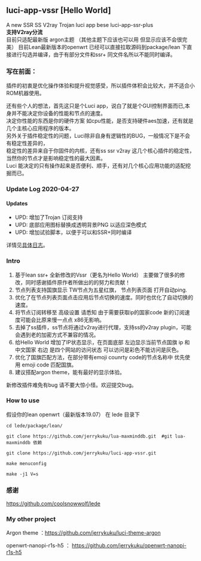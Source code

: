 ## luci-app-vssr [Hello World]
A new SSR SS V2ray Trojan luci app bese luci-app-ssr-plus  
<b>支持V2ray分流</b>  
目前只适配最新版 argon主题 （其他主题下应该也可以用 但显示应该不会很完美）
目前Lean最新版本的openwrt 已经可以直接拉取源码到package/lean 下直接进行勾选并编译，由于有部分文件和ssr+ 同文件名所以不能同时编译。  

### 写在前面：
插件的初衷是优化操作体验和提升视觉感受，所以插件体积会比较大，并不适合小ROM机器使用。

还有些个人的想法，首先这只是个Luci app，说白了就是个GUI控制界面而已,本身并不能决定你设备的性能和节点的速度。  
决定你性能的东西是你的硬件方案 如cpu性能，是否支持硬件aes加速，还有就是几个主核心应用程序的版本。  
另外关于插件稳定性的问题，Luci除非自身有逻辑性的BUG，一般情况下是不会有稳定性差异的，  
稳定性的差异来自于你固件的内核，还有ss ssr v2ray 这几个核心插件的稳定性，当然你的节点才是影响稳定性的最大因素。  
Luci 能决定的只有操作起来是否便利、顺手，还有对几个核心应用功能的适配挖掘而已。

### Update Log 2020-04-27  

#### Updates

- UPD: 增加了Trojan 订阅支持
- UPD: 底部应用图标替换成透明背景PNG 以适应深色模式
- UPD: 增加试验脚本，以便于可以和SSR+同时编译

详情见[具体日志](./relnotes.txt)。 

### Intro

1. 基于lean ssr+ 全新修改的Vssr（更名为Hello World） 主要做了很多的修改，同时感谢插件原作者所做出的的努力和贡献！ 
1. 节点列表支持国旗显示 TW节点为五星红旗， 节点列表页面 打开自动ping.  
1. 优化了在节点列表页面点击应用后节点切换的速度。同时也优化了自动切换的速度。  
1. 将节点订阅转移至 高级设置 请悉知 由于需要获取ip的国家code 新的订阅速度可能会比原来慢一点点 x86无影响。  
1. 去掉了ss插件，ss节点将通过v2ray进行代理，支持ss的v2ray plugin，可能会遇到老的加密方式不兼容的情况。  
1. 给Hello World 增加了IP状态显示，在页面底部 左边显示当前节点国旗 ip 和中文国家 右边 是四个网站的访问状态  可以访问是彩色不能访问是灰色。  
1. 优化了国旗匹配方法，在部分带有emoji counrty code的节点名称中 优先使用 emoji code 匹配国旗。  
1. 建议搭配argon theme，能有最好的显示体验。  

新修改插件难免有bug 请不要大惊小怪。欢迎提交bug。

### How to use
假设你的lean openwrt（最新版本19.07） 在 lede 目录下
```
cd lede/package/lean/  

git clone https://github.com/jerrykuku/lua-maxminddb.git  #git lua-maxminddb 依赖

git clone https://github.com/jerrykuku/luci-app-vssr.git  

make menuconfig

make -j1 V=s
```

### 感谢
https://github.com/coolsnowwolf/lede

### My other project
Argon theme ：https://github.com/jerrykuku/luci-theme-argon

openwrt-nanopi-r1s-h5 ： https://github.com/jerrykuku/openwrt-nanopi-r1s-h5
